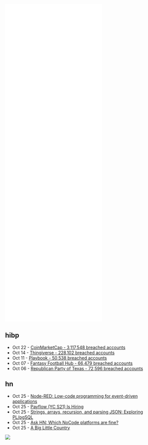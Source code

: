 ![Metrics](https://raw.githubusercontent.com/phixion/phixion/master/metrics.svg)

## hibp

<!--
for https://github.com/phixion/phixion/blob/main/.github/workflows/feeds.yml
-->
<!--START_SECTION:haveibeenpwnd-->
- Oct 22 - [CoinMarketCap - 3,117,548 breached accounts](https://haveibeenpwned.com/PwnedWebsites#CoinMarketCap)
- Oct 14 - [Thingiverse - 228,102 breached accounts](https://haveibeenpwned.com/PwnedWebsites#Thingiverse)
- Oct 11 - [Playbook - 50,538 breached accounts](https://haveibeenpwned.com/PwnedWebsites#Playbook)
- Oct 07 - [Fantasy Football Hub - 66,479 breached accounts](https://haveibeenpwned.com/PwnedWebsites#FantasyFootballHub)
- Oct 06 - [Republican Party of Texas - 72,596 breached accounts](https://haveibeenpwned.com/PwnedWebsites#RepublicanPartyOfTexas)
<!--END_SECTION:haveibeenpwnd-->

## hn

<!--
for https://github.com/phixion/phixion/blob/main/.github/workflows/feeds.yml
-->
<!--START_SECTION:hn-->
- Oct 25 - [Node-RED: Low-code programming for event-driven applications](https://nodered.org/)
- Oct 25 - [Payflow (YC S21) Is Hiring](https://www.ycombinator.com/companies/payflow/jobs/N6SNNmG-vp-of-engineering)
- Oct 25 - [Strings, arrays, recursion, and parsing JSON: Exploring PL/pgSQL](https://notes.eatonphil.com/exploring-plpgsql.html)
- Oct 25 - [Ask HN: Which NoCode platforms are fine?](https://news.ycombinator.com/item?id=28984955)
- Oct 25 - [A Big Little Country](https://www.afar.com/magazine/westarctica-antarctica-a-micronation-with-a-mission)
<!--END_SECTION:hn-->

<!--
for https://yhype.me
-->
![](https://hit.yhype.me/github/profile?user_id=13013670)
